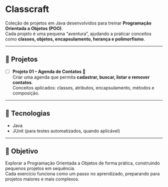 # Classcraft

Coleção de projetos em Java desenvolvidos para treinar **Programação Orientada a Objetos (POO)**.  
Cada projeto é uma pequena “aventura”, ajudando a praticar conceitos como **classes, objetos, encapsulamento, herança e polimorfismo**.

---

## 📂 Projetos

- [ ] **Projeto 01 – Agenda de Contatos 📒**  
  Criar uma agenda que permita **cadastrar, buscar, listar e remover contatos**.  
  Conceitos aplicados: classes, atributos, encapsulamento, métodos e composição.

---

## 🚀 Tecnologias

- Java  
- JUnit (para testes automatizados, quando aplicável)  

---

## 🎯 Objetivo

Explorar a Programação Orientada a Objetos de forma prática, construindo pequenos projetos em sequência.  
Cada exercício funciona como um passo no aprendizado, preparando para projetos maiores e mais complexos.
